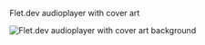 Flet.dev audioplayer with cover art


![Flet.dev audioplayer with cover art background](https://github.com/timonvanhasselt/flet-gui-test/blob/main/Audio%20player/demo.gif)
